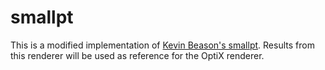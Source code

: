 # smallpt

This is a modified implementation of [Kevin Beason's smallpt](http://www.kevinbeason.com/smallpt/). Results from 
this renderer will be used as reference for the OptiX renderer.
